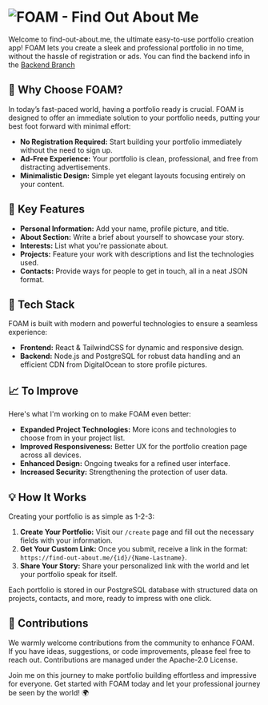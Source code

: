 # ![FOAM - Find Out About Me](https://i.imgur.com/6Jhwknq.png)

Welcome to find-out-about.me, the ultimate easy-to-use portfolio creation app! FOAM lets you create a sleek and professional portfolio in no time, without the hassle of registration or ads. You can find the backend info in the [Backend Branch](https://github.com/rocristoi/foam/tree/backend)

## 🚀 Why Choose FOAM?

In today’s fast-paced world, having a portfolio ready is crucial. FOAM is designed to offer an immediate solution to your portfolio needs, putting your best foot forward with minimal effort:

- **No Registration Required:** Start building your portfolio immediately without the need to sign up.
- **Ad-Free Experience:** Your portfolio is clean, professional, and free from distracting advertisements.
- **Minimalistic Design:** Simple yet elegant layouts focusing entirely on your content.
  
## 🌟 Key Features

- **Personal Information:** Add your name, profile picture, and title.
- **About Section:** Write a brief about yourself to showcase your story.
- **Interests:** List what you're passionate about.
- **Projects:** Feature your work with descriptions and list the technologies used.
- **Contacts:** Provide ways for people to get in touch, all in a neat JSON format.

## 🔧 Tech Stack

FOAM is built with modern and powerful technologies to ensure a seamless experience:

- **Frontend:** React & TailwindCSS for dynamic and responsive design.
- **Backend:** Node.js and PostgreSQL for robust data handling and an efficient CDN from DigitalOcean to store profile pictures.

## 📈 To Improve

Here's what I'm working on to make FOAM even better:

- **Expanded Project Technologies:** More icons and technologies to choose from in your project list.
- **Improved Responsiveness:** Better UX for the portfolio creation page across all devices.
- **Enhanced Design:** Ongoing tweaks for a refined user interface.
- **Increased Security:** Strengthening the protection of user data.

## 💡 How It Works

Creating your portfolio is as simple as 1-2-3:

1. **Create Your Portfolio:** Visit our `/create` page and fill out the necessary fields with your information.
2. **Get Your Custom Link:** Once you submit, receive a link in the format: `https://find-out-about.me/{id}/{Name-Lastname}`.
3. **Share Your Story:** Share your personalized link with the world and let your portfolio speak for itself.

Each portfolio is stored in our PostgreSQL database with structured data on projects, contacts, and more, ready to impress with one click.

## 🤝 Contributions

We warmly welcome contributions from the community to enhance FOAM. If you have ideas, suggestions, or code improvements, please feel free to reach out. Contributions are managed under the Apache-2.0 License.

Join me on this journey to make portfolio building effortless and impressive for everyone. Get started with FOAM today and let your professional journey be seen by the world! 🌍
